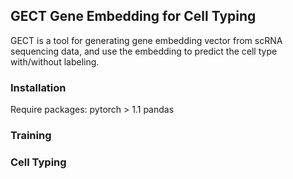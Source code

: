 ## GECT Gene Embedding for Cell Typing  
GECT is a tool for generating gene embedding vector from scRNA sequencing data, and use the embedding to predict the cell type with/without labeling.  

### Installation  
Require packages:
pytorch > 1.1
pandas

### Training  


### Cell Typing


